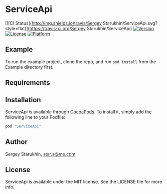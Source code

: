 # ServiceApi

[![CI Status](http://img.shields.io/travis/Sergey Starukhin/ServiceApi.svg?style=flat)](https://travis-ci.org/Sergey Starukhin/ServiceApi)
[![Version](https://img.shields.io/cocoapods/v/ServiceApi.svg?style=flat)](http://cocoapods.org/pods/ServiceApi)
[![License](https://img.shields.io/cocoapods/l/ServiceApi.svg?style=flat)](http://cocoapods.org/pods/ServiceApi)
[![Platform](https://img.shields.io/cocoapods/p/ServiceApi.svg?style=flat)](http://cocoapods.org/pods/ServiceApi)

## Example

To run the example project, clone the repo, and run `pod install` from the Example directory first.

## Requirements

## Installation

ServiceApi is available through [CocoaPods](http://cocoapods.org). To install
it, simply add the following line to your Podfile:

```ruby
pod "ServiceApi"
```

## Author

Sergey Starukhin, star.s@me.com

## License

ServiceApi is available under the MIT license. See the LICENSE file for more info.
